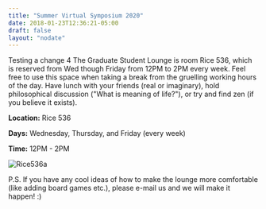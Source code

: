 ```yaml
---
title: "Summer Virtual Symposium 2020"
date: 2018-01-23T12:36:21-05:00
draft: false
layout: "nodate"
---
```

Testing a change 4
The Graduate Student Lounge is room Rice 536, which is reserved from Wed though Friday from 12PM to 2PM every week. Feel free to use this space when taking a break from the gruelling working hours of the day. Have lunch with your friends (real or imaginary), hold philosophical discussion ("What is meaning of life?"), or try and find zen (if you believe it exists). 

**Location:** Rice 536


**Days:** Wednesday, Thursday, and Friday (every week)


**Time:** 12PM - 2PM

![Rice536a](/images/Rice536a.jpg)

P.S. If you have any cool ideas of how to make the lounge more comfortable (like adding board games etc.), please e-mail us and we will make it happen! :) 
